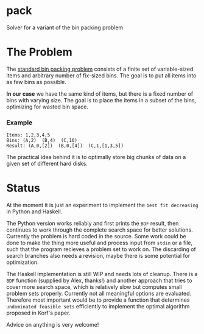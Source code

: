 # pack
Solver for a variant of the bin packing problem

# The Problem
The [standard bin packing problem](https://en.wikipedia.org/wiki/Bin_packing_problem) consists of a finite set of variable-sized items and arbitrary number of fix-sized bins. The goal is to put all items into as few bins as possible.

**In our case** we have the same kind of items, but there is a fixed number of bins with varying size. The goal is to place the items in a subset of the bins, optimizing for wasted bin space.

### Example
```
Items: 1,2,3,4,5  
Bins: (A,2)  (B,4)  (C,10)  
Result: (A,0,[2])  (B,0,[4])  (C,1,[1,3,5])
```

The practical idea behind it is to optimally store big chunks of data on a given set of different hard disks.

# Status

At the moment it is just an experiment to implement the `best fit decreasing` in Python and Haskell.

The Python version works reliably and first prints the `BDF` result, then continues to work through the complete search space for better solutions. Currently the problem is hard coded in the source. Some work could be done to make the thing more useful and process input from `stdin` or a file, such that the program recieves a problem set to work on. The discarding of search branches also needs a revision, maybe there is some potential for optimization.

The Haskell implementation is still WIP and needs lots of cleanup. There is a `BDF` function (supplied by Alex, thanks!) and another approach that tries to cover more search space, which is relatively slow but computes small problem sets properly. Currently not all meaningful options are evaluated. Therefore most important would be to provide a function that determines `undominated feasible sets` efficiently to implement the optimal algorithm proposed in Korf's paper.

Advice on anything is very welcome!
